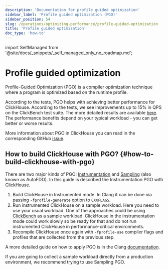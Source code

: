 ```yaml
---
description: 'Documentation for profile guided optimization'
sidebar_label: 'Profile guided optimization (PGO)'
sidebar_position: 54
slug: /operations/optimizing-performance/profile-guided-optimization
title: 'Profile guided optimization'
doc_type: 'how-to'
---
```


import SelfManaged from '@site/docs/_snippets/_self_managed_only_no_roadmap.md';

# Profile guided optimization

Profile-Guided Optimization (PGO) is a compiler optimization technique where a program is optimized based on the runtime profile.

According to the tests, PGO helps with achieving better performance for ClickHouse. According to the tests, we see improvements up to 15% in QPS on the ClickBench test suite. The more detailed results are available [here](https://pastebin.com/xbue3HMU). The performance benefits depend on your typical workload - you can get better or worse results.

More information about PGO in ClickHouse you can read in the corresponding GitHub [issue](https://github.com/ClickHouse/ClickHouse/issues/44567).

## How to build ClickHouse with PGO? {#how-to-build-clickhouse-with-pgo}

There are two major kinds of PGO: [Instrumentation](https://clang.llvm.org/docs/UsersManual.html#using-sampling-profilers) and [Sampling](https://clang.llvm.org/docs/UsersManual.html#using-sampling-profilers) (also known as AutoFDO). In this guide is described the Instrumentation PGO with ClickHouse.

1. Build ClickHouse in Instrumented mode. In Clang it can be done via passing `-fprofile-generate` option to `CXXFLAGS`.
2. Run instrumented ClickHouse on a sample workload. Here you need to use your usual workload. One of the approaches could be using [ClickBench](https://github.com/ClickHouse/ClickBench) as a sample workload. ClickHouse in the instrumentation mode could work slowly so be ready for that and do not run instrumented ClickHouse in performance-critical environments.
3. Recompile ClickHouse once again with `-fprofile-use` compiler flags and profiles that are collected from the previous step.

A more detailed guide on how to apply PGO is in the Clang [documentation](https://clang.llvm.org/docs/UsersManual.html#profile-guided-optimization).

If you are going to collect a sample workload directly from a production environment, we recommend trying to use Sampling PGO.
